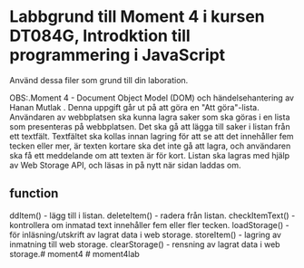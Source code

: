 # Labbgrund till Moment 4 i kursen DT084G, Introdktion till programmering i JavaScript
Använd dessa filer som grund till din laboration.

OBS:.Moment 4 - Document Object Model (DOM) och händelsehantering av Hanan Mutlak .
Denna uppgift går ut på att göra en "Att göra"-lista. Användaren av webbplatsen ska kunna lagra saker som ska göras i en lista som presenteras på webbplatsen.
Det ska gå att lägga till saker i listan från ett textfält. Textfältet ska kollas innan lagring för att se att det innehåller fem tecken eller mer, är texten kortare ska det inte gå att lagra, och användaren ska få ett meddelande om att texten är för kort.
Listan ska lagras med hjälp av Web Storage API, och läsas in på nytt när sidan laddas om. 
## function
ddItem() - lägg till i listan.
deleteItem() - radera från listan.
checkItemText() - kontrollera om inmatad text innehåller fem eller fler tecken.
loadStorage() - för inläsning/utskrift av lagrat data i web storage.
storeItem() - lagring av inmatning till web storage.
clearStorage() - rensning av lagrat data i web storage.#   m o m e n t 4  
 #   m o m e n t 4 l a b  
 
